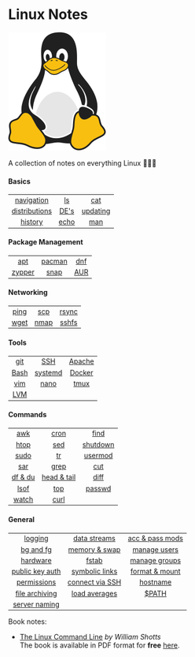 # Linux Notes 

![Linux Penguin Logo](img/penguin.png)

A collection of notes on everything Linux 🐧🐧🐧

#### Basics
| | | |
| :-------: | :-------: | :-------: |
| [navigation](basics/navigation.md) | [ls](basics/ls.md) | [cat](basics/cat.md) |
| [distributions](basics/distro.md) | [DE's](basics/de.md) | [updating](basics/updating.md) |
| [history](basics/history.md) | [echo](basics/echo.md) | [man](basics/man.md) |


#### Package Management 
| | | |
| :-------: | :-------: | :-------: |
| [apt](pkg_mgmt/apt.md) | [pacman](pkg_mgmt/pacman.md) | [dnf](pkg_mgmt/dnf.md) |
| [zypper](pkg_mgmt/zypper.md) | [snap](pkg_mgmt/snap.md) | [AUR](pkg_mgmt/aur.md) |

#### Networking 
| | | |
| :-------: | :-------: | :-------: |
| [ping](networking/ping.md) | [scp](networking/scp.md) | [rsync](networking/rsync.md) |
| [wget](networking/wget.md) | [nmap](networking/nmap.md) | [sshfs](networking/sshfs.md) |

#### Tools 
| | | |
| :-------: | :-------: | :-------: |
| [git](tools/git/README.md) | [SSH](tools/ssh/README.md) | [Apache](tools/apache.md) |
| [Bash](tools/bash/README.md) | [systemd](tools/systemd/README.md) | [Docker](tools/docker/README.md) |
| [vim](tools/vim/README.md) | [nano](tools/nano.md) | [tmux](tools/tmux/01-intro.md) |
| [LVM](tools/lvm.md) | | |

#### Commands 
| | | |
| :-------: | :-------: | :-------: |
| [awk](commands/awk.md) | [cron](commands/cron.md) | [find](commands/find.md) |
| [htop](commands/htop.md) | [sed](commands/sed.md) | [shutdown](commands/shutdown.md) |
| [sudo](commands/sudo.md) | [tr](commands/tr.md) | [usermod](commands/usermod.md) |
| [sar](commands/sar.md) | [grep](commands/grep.md) | [cut](commands/cut.md) |
| [df & du](commands/df_du.md) | [head & tail](commands/head_tail.md) | [diff](commands/diff.md) |
| [lsof](commands/lsof.md) | [top](commands/top.md) | [passwd](commands/passwd.md) |
| [watch](commands/watch.md) | [curl](commands/curl.md) | |

#### General
| | | |
| :-------: | :-------: | :-------: |
| [logging](misc/logging.md) | [data streams](misc/data-streams.md) | [acc & pass mods](misc/acc_pass_exp.md) |
| [bg and fg](misc/bg_fg.md) | [memory & swap](misc/mem_swap.md) | [manage users](misc/user_mgmt.md)|
| [hardware](misc/hw.md) | [fstab](misc/fstab.md) | [manage groups](misc/group_mgmt.md) |
| [public key auth](misc/pub_key.md) | [symbolic links](misc/sym_links.md) | [format & mount](misc/volume_mgmt.md) |
| [permissions](misc/permissions.md) | [connect via SSH](misc/connect_via_ssh.md) | [hostname](misc/hostname.md) |
| [file archiving](misc/archiving.md) | [load averages](misc/load_avg.md) | [$PATH](misc/path.md) |
| [server naming](misc/srv_naming.md) | | |

Book notes:

- [The Linux Command Line](books/book-tlcl/00-intro.md) *by William Shotts*  
  The book is available in PDF format for **free**
  [here](https://www.linuxcommand.org/tlcl.php).
